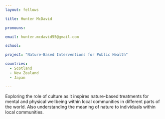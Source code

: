 ```yaml
---
layout: fellows

title: Hunter McDavid

pronouns: 

email: hunter.mcdavid55@gmail.com

school: 

project: "Nature-Based Interventions for Public Health"

countries:
  - Scotland
  - New Zealand
  - Japan

---
```


Exploring the role of culture as it inspires nature-based treatments for mental and physical wellbeing within local communities in different parts of the world. Also understanding the meaning of nature to individuals within local communities.